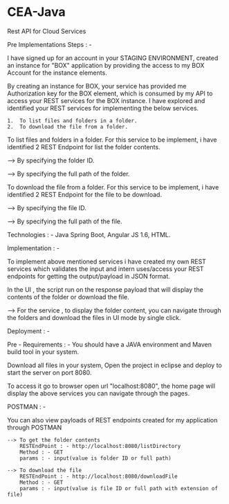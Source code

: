 # CEA-Java

Rest API for Cloud Services

Pre Implementations Steps : -

I have signed up for an account in your STAGING ENVIRONMENT, created an instance for "BOX" application by providing the access to my BOX Account for the instance elements.

By creating an instance for BOX, your service has provided me Authorization key for the BOX element, which is consumed by my API to access your REST services for the BOX instance. I have explored and identified your REST services for implementing the below services.

    1.  To list files and folders in a folder.
    2.  To download the file from a folder.
To list files and folders in a folder. For this service to be implement, i have identified 2 REST Endpoint for list the folder contents.

--> By specifying the folder ID.

--> By specifying the full path of the folder.

To download the file from a folder. For this service to be implement, i have identified 2 REST Endpoint for the file to be download.

--> By specifying the file ID.

--> By specifying the full path of the file.

Technologies : - Java Spring Boot, Angular JS 1.6, HTML.

Implementation : -

To implement above mentioned services i have created my own REST services which validates the input and intern uses/access your REST endpoints for getting the output/payload in JSON format.

In the UI , the script run on the response payload that will display the contents of the folder or download the file.

--> For the service , to display the folder content, you can navigate through the folders and download the files in UI mode by single click.

Deployment : -

Pre - Requirements : - You should have a JAVA environment and Maven build tool in your system.

Download all files in your system, Open the project in eclipse and deploy to start the server on port 8080.

To access it go to browser open url "localhost:8080", the home page will display the above services you can navigate through the pages.

POSTMAN : -

You can also view payloads of REST endpoints created for my application through POSTMAN

    --> To get the folder contents
        RESTEndPoint : - http://localhost:8080/listDirectory
        Method : - GET
        params : - input(value is folder ID or full path)
        
    --> To download the file
        RESTEndPoint : - http://localhost:8080/downloadFile
        Method : - GET
        params : - input(value is file ID or full path with extension of file)

